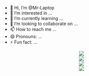 - 👋 Hi, I’m @Mr-Laptop
- 👀 I’m interested in ...
- 🌱 I’m currently learning ...
- 💞️ I’m looking to collaborate on ...
- 📫 How to reach me ...
- 😄 Pronouns: ...
- ⚡ Fun fact: ...

<!---
Mr-Laptop/Mr-Laptop is a ✨ special ✨ repository because its `README.md` (this file) appears on your GitHub profile.
You can click the Preview link to take a look at your changes.
--->
<style>
  .center{
  display: flex;
  flex-direction: row;
  }
</style>

<div align="center">
<img src="https://img.shields.io/badge/C-00599C?style=for-the-badge&logo=c&logoColor=white">
</div>
<div align="center">
<img src="https://img.shields.io/badge/C%2B%2B-00599C?style=for-the-badge&logo=c%2B%2B&logoColor=white">
</div>
<div align="center">
<img src="https://img.shields.io/badge/JavaScript-323330?style=for-the-badge&logo=javascript&logoColor=F7DF1E">
</div>
<div align="center">
<img src="https://img.shields.io/badge/Python-FFD43B?style=for-the-badge&logo=python&logoColor=blue">
</div>
